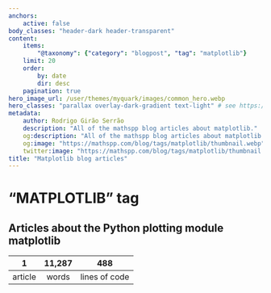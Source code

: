 ```yaml
---
anchors:
    active: false
body_classes: "header-dark header-transparent"
content:
    items:
        "@taxonomy": {"category": "blogpost", "tag": "matplotlib"}
    limit: 20
    order:
        by: date
        dir: desc
    pagination: true
hero_image_url: /user/themes/myquark/images/common_hero.webp
hero_classes: "parallax overlay-dark-gradient text-light" # see https://demo.getgrav.org/blog-skeleton/blog/hero-classes
metadata:
    author: Rodrigo Girão Serrão
    description: "All of the mathspp blog articles about matplotlib."
    og:description: "All of the mathspp blog articles about matplotlib."
    og:image: "https://mathspp.com/blog/tags/matplotlib/thumbnail.webp"
    twitter:image: "https://mathspp.com/blog/tags/matplotlib/thumbnail.webp"
title: "Matplotlib blog articles"
---
```


# “MATPLOTLIB” tag


## Articles about the Python plotting module matplotlib



<table class="stats-table">
    <thead>
        <tr>
            <th style="text-align: center;">1</th>
            <th style="text-align: center;">11,287</th>
            <th style="text-align: center;">488</th>
        </tr>
    </thead>
    <tbody>
        <tr>
            <td style="text-align: center;">article</td>
            <td style="text-align: center;">words</td>
            <td style="text-align: center;">lines of code</td>
        </tr>
    </tbody>
</table>